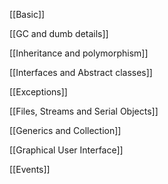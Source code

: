   

[[Basic]]

[[GC and dumb details]]

[[Inheritance and polymorphism]]

[[Interfaces and Abstract classes]]

[[Exceptions]]

[[Files, Streams and Serial Objects]]

[[Generics and Collection]]

[[Graphical User Interface]]

[[Events]]